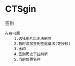 # CTSgin
签到

    存在问题
        1.选择图片后无法删除
        2.暂时没加签到签退请求(等授权)
        3.水印
        4.签到历史下拉刷新
        5.当前位置名称
